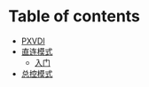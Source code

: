 # Table of contents

* [PXVDI](README.md)
* [直连模式](zhi-lian-mo-shi/README.md)
  * [入门](zhi-lian-mo-shi/ru-men.md)
* [总控模式](zong-kong-mo-shi.md)
